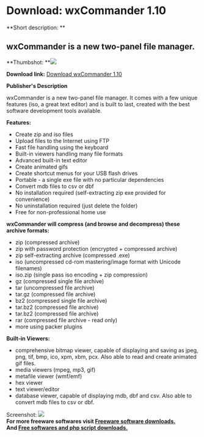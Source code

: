 # Download: wxCommander 1.10

**Short description: **

## wxCommander is a new two-panel file manager.

  
**Thumbshot: **![](http://www.freewarefiles.com/screenshot/wxcmmndr_md.jpg)   
  
**Download link:** [Download wxCommander 1.10](http://freesoftwares.boysofts.com/WxCommander_program_57881.html)  
  

**Publisher's Description**  
  

wxCommander is a new two-panel file manager. It comes with a few unique
features (iso, a great text editor) and is built to last, created with the
best software development tools available.

**Features:**

  * Create zip and iso files 
  * Upload files to the Internet using FTP 
  * Fast file handling using the keyboard 
  * Built-in viewers handling many file formats 
  * Advanced built-in text editor 
  * Create animated gifs 
  * Create shortcut menus for your USB flash drives 
  * Portable - a single exe file with no particular dependencies 
  * Convert mdb files to csv or dbf 
  * No installation required (self-extracting zip exe provided for convenience) 
  * No uninstallation required (just delete the folder) 
  * Free for non-professional home use 

**wxCommander will compress (and browse and decompress) these archive formats:**

  * zip (compressed archive) 
  * zip with password protection (encrypted + compressed archive) 
  * zip self-extracting archive (compressed .exe) 
  * iso (uncompressed cd-rom mastering/image format with Unicode filenames) 
  * iso.zip (single pass iso encoding + zip compression) 
  * gz (compressed single file archive) 
  * tar (uncompressed file archive) 
  * tar.gz (compressed file archive) 
  * bz2 (compressed single file archive) 
  * tar.bz2 (compressed file archive) 
  * tar.bz2 (compressed file archive) 
  * rar (compressed file archive - read only) 
  * more using packer plugins 

**Built-in Viewers:**

  * comprehensive bitmap viewer, capable of displaying and saving as jpeg, png, tif, bmp, ico, xpm, xbm, pcx. Also able to read and create animated gif files. 
  * media viewers (mpeg, mp3, gif) 
  * metafile viewer (wmf/emf) 
  * hex viewer 
  * text viewer/editor 
  * database viewer, capable of displaying mdb, dbf and csv. Also able to convert mdb files to csv or dbf. 

  
  
Screenshot: ![](http://www.freewarefiles.com/screenshot/wxcmmndr.jpg)  
**For more freeware softwares visit [Freeware software downloads.](http://freesoftwares.boysofts.com/)**   
**And [Free softwares and php script downloads.](http://www.boysofts.com/)**

